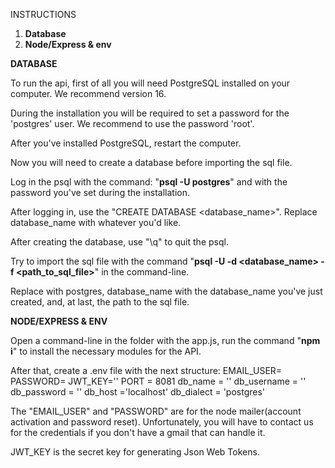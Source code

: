 INSTRUCTIONS

1. <b>Database</b>
2. <b>Node/Express & env</b>

<b>DATABASE</b>

To run the api, first of all you will need PostgreSQL installed on your computer. We recommend version 16.

During the installation you will be required to set a password for the 'postgres' user. We recommend to use the password 'root'.

After you've installed PostgreSQL, restart the computer. 

Now you will need to create a database before importing the sql file.

Log in the psql with the command: "<b>psql -U postgres</b>" and with the password you've set during the installation.

After logging in, use the "CREATE DATABASE <database_name>". Replace database_name with whatever you'd like.

After creating the database, use "\q" to quit the psql.

Try to import the sql file with the command "<b>psql -U <username> -d <database_name> -f <path_to_sql_file></b>" in the command-line.

Replace <username> with postgres, database_name with the database_name you've just created, and, at last, the path to the sql file.


<b>NODE/EXPRESS & ENV</b>

Open a command-line in the folder with the app.js, run the command "<b>npm i</b>" to install the necessary modules for the API.

After that, create a .env file with the next structure:
    EMAIL_USER=
    PASSWORD=
    JWT_KEY=''
    PORT = 8081
    db_name = ''
    db_username = ''
    db_password = ''
    db_host ='localhost'
    db_dialect = 'postgres'

The "EMAIL_USER" and "PASSWORD" are for the node mailer(account activation and password reset). Unfortunately, you will have to contact us for the credentials if you don't have a gmail that can handle it.

JWT_KEY is the secret key for generating Json Web Tokens.